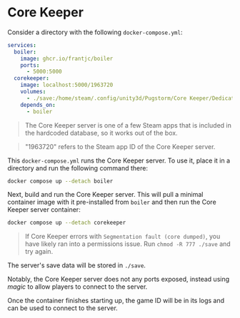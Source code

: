 # Core Keeper

Consider a directory with the following `docker-compose.yml`:

```yml
services:
  boiler:
    image: ghcr.io/frantjc/boiler
    ports:
      - 5000:5000
  corekeeper:
    image: localhost:5000/1963720
    volumes:
      - ./save:/home/steam/.config/unity3d/Pugstorm/Core Keeper/DedicatedServer
    depends_on:
      - boiler
```

> The Core Keeper server is one of a few Steam apps that is included in the hardcoded database, so it works out of the box.

> "1963720" refers to the Steam app ID of the Core Keeper server.

This `docker-compose.yml` runs the Core Keeper server. To use it, place it in a directory and run the following command there:

```sh
docker compose up --detach boiler
```

Next, build and run the Core Keeper server. This will pull a minimal container image with it pre-installed from `boiler` and then run the Core Keeper server container:

```sh
docker compose up --detach corekeeper
```

> If Core Keeper errors with `Segmentation fault (core dumped)`, you have likely ran into a permissions issue. Run `chmod -R 777 ./save` and try again.

The server's save data will be stored in `./save`.

Notably, the Core Keeper server does not any ports exposed, instead using _magic_ to allow players to connect to the server.

Once the container finishes starting up, the game ID will be in its logs and can be used to connect to the server.

